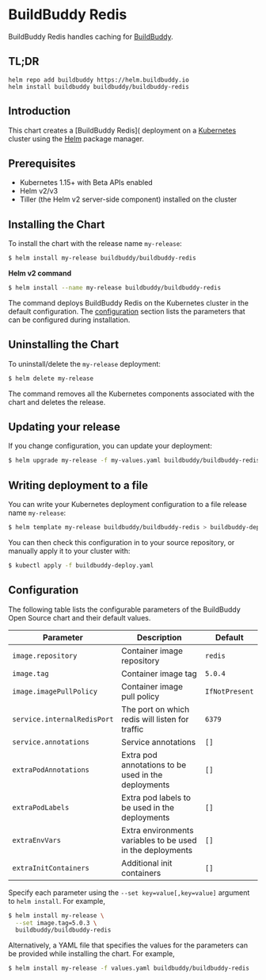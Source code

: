 # BuildBuddy Redis

BuildBuddy Redis handles caching for [BuildBuddy](https://buildbuddy.io).

## TL;DR

```
helm repo add buildbuddy https://helm.buildbuddy.io
helm install buildbuddy buildbuddy/buildbuddy-redis
```

## Introduction

This chart creates a [BuildBuddy Redis]( deployment on a [Kubernetes](https://kubernetes.io/) cluster using the [Helm](https://helm.sh/) package manager.

## Prerequisites

- Kubernetes 1.15+ with Beta APIs enabled
- Helm v2/v3
- Tiller (the Helm v2 server-side component) installed on the cluster

## Installing the Chart

To install the chart with the release name `my-release`:

```bash
$ helm install my-release buildbuddy/buildbuddy-redis
```

**Helm v2 command**

```bash
$ helm install --name my-release buildbuddy/buildbuddy-redis
```

The command deploys BuildBuddy Redis on the Kubernetes cluster in the default configuration. The [configuration](#configuration)
section lists the parameters that can be configured during installation.

## Uninstalling the Chart

To uninstall/delete the `my-release` deployment:

```bash
$ helm delete my-release
```

The command removes all the Kubernetes components associated with the chart and deletes the release.

## Updating your release

If you change configuration, you can update your deployment:

```bash
$ helm upgrade my-release -f my-values.yaml buildbuddy/buildbuddy-redis
```

## Writing deployment to a file

You can write your Kubernetes deployment configuration to a file release name `my-release`:

```bash
$ helm template my-release buildbuddy/buildbuddy-redis > buildbuddy-deploy.yaml
```

You can then check this configuration in to your source repository, or manually apply it to your cluster with:

```bash
$ kubectl apply -f buildbuddy-deploy.yaml
```

## Configuration

The following table lists the configurable parameters of the BuildBuddy Open Source chart and their default values.

| Parameter                  | Description                                                                                                                                                                                                                                                                                                                  | Default                                                                                                                            |
| -------------------------- | ---------------------------------------------------------------------------------------------------------------------------------------------------------------------------------------------------------------------------------------------------------------------------------------------------------------------------- | ---------------------------------------------------------------------------------------------------------------------------------- |
| `image.repository`         | Container image repository                                                                                                                                                                                                                                                                                                   | `redis`                                                                               |
| `image.tag`                | Container image tag                                                                                                                                                                                                                                                                                                          | `5.0.4`                                                                                                   |
| `image.imagePullPolicy`    | Container image pull policy                                                                                                                                                                                                                                                                                                  | `IfNotPresent`                                                                                                                     |
| `service.internalRedisPort` | The port on which redis will listen for traffic                                                                                                                                                                                                                                                                        | `6379`                                                                                                                             |
| `service.annotations`      | Service annotations                                                                                                                                                                                                                                                                                                          | `[]`                                                                                                                               |
| `extraPodAnnotations`      | Extra pod annotations to be used in the deployments                                                                                                                                                                                                                                                                          | `[]`                                                                                                                               |
| `extraPodLabels`           | Extra pod labels to be used in the deployments                                                                                                                                                                                                                                                                               | `[]`                                                                                                                                 |
| `extraEnvVars`             | Extra environments variables to be used in the deployments                                                                                                                                                                                                                                                                   | `[]`                                                                                                                               |
| `extraInitContainers`      | Additional init containers                                                                                                                                                                                                                                                                                                   | `[]`                                                                                                                               |

Specify each parameter using the `--set key=value[,key=value]` argument to `helm install`. For example,

```bash
$ helm install my-release \
  --set image.tag=5.0.3 \
  buildbuddy/buildbuddy-redis
```

Alternatively, a YAML file that specifies the values for the parameters can be provided while installing the chart. For example,

```bash
$ helm install my-release -f values.yaml buildbuddy/buildbuddy-redis
```

